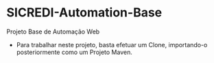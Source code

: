 # SICREDI-Automation-Base
Projeto Base de Automação Web

* Para trabalhar neste projeto, basta efetuar um Clone, importando-o posteriormente como um Projeto Maven.
